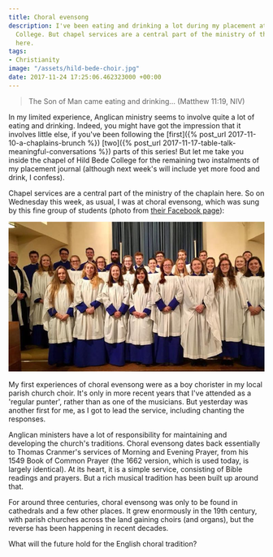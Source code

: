 ```yaml
---
title: Choral evensong
description: I've been eating and drinking a lot during my placement at Hild Bede
  College. But chapel services are a central part of the ministry of the chaplain
  here.
tags:
- Christianity
image: "/assets/hild-bede-choir.jpg"
date: 2017-11-24 17:25:06.462323000 +00:00
---
```

> The Son of Man came eating and drinking... (Matthew 11:19, NIV)

In my limited experience, Anglican ministry seems to involve quite a lot of eating and drinking. Indeed, you might have got the impression that it involves little else, if you've been following the [first]({% post_url 2017-11-10-a-chaplains-brunch %}) [two]({% post_url 2017-11-17-table-talk-meaningful-conversations %}) parts of this series! But let me take you inside the chapel of Hild Bede College for the remaining two instalments of my placement journal (although next week's will include yet more food and drink, I confess).

Chapel services are a central part of the ministry of the chaplain here. So on Wednesday this week, as usual, I was at choral evensong, which was sung by this fine group of students (photo from [their Facebook page](https://www.facebook.com/HBChaplaincy/photos/a.741353829280934.1073741827.174630579286598/1517853844964258/)):

[![Hild Bede Chapel Choir](/assets/hild-bede-choir.jpg)](https://www.facebook.com/HBChaplaincy/photos/a.741353829280934.1073741827.174630579286598/1517853844964258/ "Hild Bede Chapel Choir")

My first experiences of choral evensong were as a boy chorister in my local parish church choir. It's only in more recent years that I've attended as a 'regular punter', rather than as one of the musicians. But yesterday was another first for me, as I got to lead the service, including chanting the responses.

Anglican ministers have a lot of responsibility for maintaining and developing the church's traditions. Choral evensong dates back essentially to Thomas Cranmer's services of Morning and Evening Prayer, from his 1549 Book of Common Prayer (the 1662 version, which is used today, is largely identical). At its heart, it is a simple service, consisting of Bible readings and prayers. But a rich musical tradition has been built up around that.

For around three centuries, choral evensong was only to be found in cathedrals and a few other places. It grew enormously in the 19th century, with parish churches across the land gaining choirs (and organs), but the reverse has been happening in recent decades.

What will the future hold for the English choral tradition?

